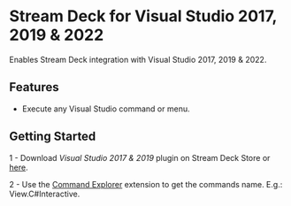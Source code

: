 # Stream Deck for Visual Studio 2017, 2019 & 2022

Enables Stream Deck integration with Visual Studio 2017, 2019 & 2022.

## Features

- Execute any Visual Studio command or menu.

## Getting Started

1 - Download _Visual Studio 2017 & 2019_ plugin on Stream Deck Store or [here](https://github.com/nicollasricas/streamdeckvs/releases).

2 - Use the [Command Explorer](https://marketplace.visualstudio.com/items?itemName=MadsKristensen.CommandExplorer) extension to get the commands name. E.g.: View.C#Interactive.
